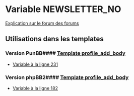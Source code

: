 # Variable NEWSLETTER_NO
[Explication sur le forum des forums](http://forum.forumactif.com/t294113-listing-des-variables#NEWSLETTER_NO)
## Utilisations dans les templates
### Version PunBB#### [Template profile_add_body](punbb/profile_add_body.md)
* [Variable à la ligne 231](../punbb/profile_add_body.tpl#L231)
### Version phpBB2#### [Template profile_add_body](subsilver/profile_add_body.md)
* [Variable à la ligne 182](../subsilver/profile_add_body.tpl#L182)